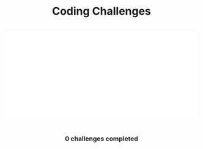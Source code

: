 <h1 align="center">Coding Challenges</h1>
<br>
<div align="center">
    <img src="src/output/metrics.png" />
</div>
<br>
<h3 align="center">0 challenges completed</h3>
